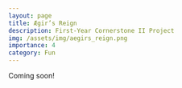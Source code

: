 ```yaml
---
layout: page
title: Ægir’s Reign
description: First-Year Cornerstone II Project
img: /assets/img/aegirs_reign.png
importance: 4
category: Fun
---
```


Coming soon!
